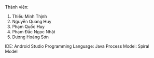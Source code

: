 Thành viên:
1. Thiều Minh Thịnh
2. Nguyễn Quang Huy
3. Phạm Quốc Huy
4. Phạm Đắc Ngọc Nhật
5. Dương Hoàng Sơn

IDE: Android Studio
Programming Language: Java
Process Model: Spiral Model


